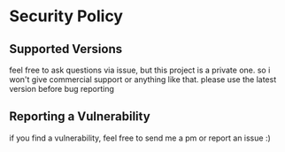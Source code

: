 # Security Policy

## Supported Versions

feel free to ask questions via issue, but this project is a private one. so i won't give commercial support or anything like that. please use the latest version before bug reporting

## Reporting a Vulnerability

if you find a vulnerability, feel free to send me a pm or report an issue :)
